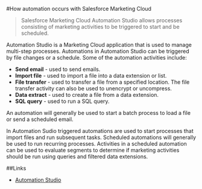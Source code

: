 #How automation occurs with Salesforce Marketing Cloud

> Salesforce Marketing Cloud Automation Studio allows processes consisting of marketing activities to be triggered to start and be scheduled.

Automation Studio is a Marketing Cloud application that is used to manage multi-step processes. Automations in Automation Studio can be triggered by file changes or a schedule. Some of the automation activities include: 

* **Send email** - used to send emails.
* **Import file** - used to import a file into a data extension or list.
* **File transfer** - used to transfer a file from a specified location. The file transfer activity can also be used to unencrypt or uncompress.
* **Data extract** - used to create a file from a data extension.
* **SQL query** - used to run a SQL query.

An automation will generally be used to start a batch process to load a file or send a scheduled email.

In Automation Sudio triggered automations are used to start processes that import files and run subsequent tasks. Scheduled automations will generally be used to run recurring processes. Activities in a scheduled automation can be used to evaluate segments to determine if marketing activities should be run using queries and filtered data extensions.

##Links

* [Automation Studio](https://help.marketingcloud.com/en/documentation/automation_studio/)